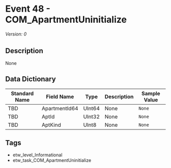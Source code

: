 # Event 48 - COM_ApartmentUninitialize
###### Version: 0

## Description
None

## Data Dictionary
|Standard Name|Field Name|Type|Description|Sample Value|
|---|---|---|---|---|
|TBD|ApartmentId64|UInt64|None|`None`|
|TBD|AptId|UInt32|None|`None`|
|TBD|AptKind|UInt8|None|`None`|

## Tags
* etw_level_Informational
* etw_task_COM_ApartmentUninitialize
